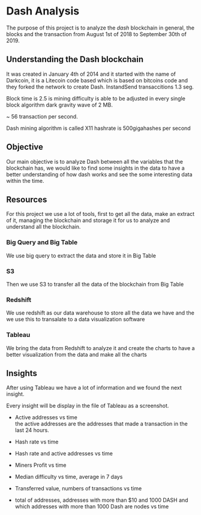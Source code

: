 # Dash Analysis

The purpose of this project is to analyze the *dash* blockchain in general, the blocks and the transaction from August 1st of 2018 to September 30th of 2019.

## Understanding the Dash blockchain

It was created in January 4th of 2014 and it started with the name of Darkcoin, it is a Litecoin code based which is based on bitcoins code and they forked the network to create Dash.
InstandSend transaccitions 1.3 seg. 

Block time is 2.5 is mining difficulty is able to be adjusted in every single block algorithm dark gravity wave of 2 MB.

~ 56 transaction per second.

Dash mining algorithm is called X11 hashrate is 500gigahashes per second


## Objective

Our main objective is to analyze Dash between all the variables that the blockchain has, we would like to find some insights in the data to have a better understanding of how dash works and see the some interesting data within the time.

## Resources

For this project we use a lot of tools, first to get all the data, make an extract of it, managing the blockchain and storage it for us to analyze and understand all the blockchain.

### Big Query and Big Table 

We use big query to extract the data and store it in Big Table

### S3

Then we use S3 to transfer all the data of the blockchain from Big Table

### Redshift

We use redshift as our data warehouse to store all the data we have and the we use this to transalate to a data visualization software


### Tableau

We bring the data from Redshift to analyze it and create the charts to have a better visualization from the data and make all the charts


## Insights

After using Tableau we have a lot of information and we found the next insight.

Every insight will be display in the file of Tableau as a screenshot.


* Active addresses vs time   
    the active addresses are the addresses that made a transaction in the last 24 hours. 
    
* Hash rate vs time  

* Hash rate and active addresses vs time  

* Miners Profit vs time  

* Median difficulty vs time, average in 7 days  

* Transferred value, numbers of transactions vs time  

* total of addresses, addresses with more than $10 and 1000 DASH and which addresses with more than 1000 Dash are nodes vs time


    






